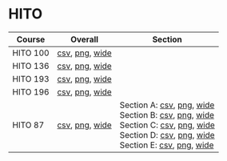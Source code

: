 # HITO

| Course | Overall | Section |
| ------ | ------- | ------- |
| HITO 100 | [csv](https://github.com/UCSD-Historical-Enrollment-Data/2023Fall/blob/main/overall/HITO%20100.csv), [png](https://raw.githubusercontent.com/UCSD-Historical-Enrollment-Data/2023Fall/main/plot_overall/HITO%20100.png), [wide](https://raw.githubusercontent.com/UCSD-Historical-Enrollment-Data/2023Fall/main/plot_overall_wide/HITO%20100.png) |  |
| HITO 136 | [csv](https://github.com/UCSD-Historical-Enrollment-Data/2023Fall/blob/main/overall/HITO%20136.csv), [png](https://raw.githubusercontent.com/UCSD-Historical-Enrollment-Data/2023Fall/main/plot_overall/HITO%20136.png), [wide](https://raw.githubusercontent.com/UCSD-Historical-Enrollment-Data/2023Fall/main/plot_overall_wide/HITO%20136.png) |  |
| HITO 193 | [csv](https://github.com/UCSD-Historical-Enrollment-Data/2023Fall/blob/main/overall/HITO%20193.csv), [png](https://raw.githubusercontent.com/UCSD-Historical-Enrollment-Data/2023Fall/main/plot_overall/HITO%20193.png), [wide](https://raw.githubusercontent.com/UCSD-Historical-Enrollment-Data/2023Fall/main/plot_overall_wide/HITO%20193.png) |  |
| HITO 196 | [csv](https://github.com/UCSD-Historical-Enrollment-Data/2023Fall/blob/main/overall/HITO%20196.csv), [png](https://raw.githubusercontent.com/UCSD-Historical-Enrollment-Data/2023Fall/main/plot_overall/HITO%20196.png), [wide](https://raw.githubusercontent.com/UCSD-Historical-Enrollment-Data/2023Fall/main/plot_overall_wide/HITO%20196.png) |  |
| HITO 87 | [csv](https://github.com/UCSD-Historical-Enrollment-Data/2023Fall/blob/main/overall/HITO%2087.csv), [png](https://raw.githubusercontent.com/UCSD-Historical-Enrollment-Data/2023Fall/main/plot_overall/HITO%2087.png), [wide](https://raw.githubusercontent.com/UCSD-Historical-Enrollment-Data/2023Fall/main/plot_overall_wide/HITO%2087.png) | Section A: [csv](https://github.com/UCSD-Historical-Enrollment-Data/2023Fall/blob/main/section/HITO%2087_A.csv), [png](https://raw.githubusercontent.com/UCSD-Historical-Enrollment-Data/2023Fall/main/plot_section/HITO%2087_A.png), [wide](https://raw.githubusercontent.com/UCSD-Historical-Enrollment-Data/2023Fall/main/plot_section_wide/HITO%2087_A.png)<br>Section B: [csv](https://github.com/UCSD-Historical-Enrollment-Data/2023Fall/blob/main/section/HITO%2087_B.csv), [png](https://raw.githubusercontent.com/UCSD-Historical-Enrollment-Data/2023Fall/main/plot_section/HITO%2087_B.png), [wide](https://raw.githubusercontent.com/UCSD-Historical-Enrollment-Data/2023Fall/main/plot_section_wide/HITO%2087_B.png)<br>Section C: [csv](https://github.com/UCSD-Historical-Enrollment-Data/2023Fall/blob/main/section/HITO%2087_C.csv), [png](https://raw.githubusercontent.com/UCSD-Historical-Enrollment-Data/2023Fall/main/plot_section/HITO%2087_C.png), [wide](https://raw.githubusercontent.com/UCSD-Historical-Enrollment-Data/2023Fall/main/plot_section_wide/HITO%2087_C.png)<br>Section D: [csv](https://github.com/UCSD-Historical-Enrollment-Data/2023Fall/blob/main/section/HITO%2087_D.csv), [png](https://raw.githubusercontent.com/UCSD-Historical-Enrollment-Data/2023Fall/main/plot_section/HITO%2087_D.png), [wide](https://raw.githubusercontent.com/UCSD-Historical-Enrollment-Data/2023Fall/main/plot_section_wide/HITO%2087_D.png)<br>Section E: [csv](https://github.com/UCSD-Historical-Enrollment-Data/2023Fall/blob/main/section/HITO%2087_E.csv), [png](https://raw.githubusercontent.com/UCSD-Historical-Enrollment-Data/2023Fall/main/plot_section/HITO%2087_E.png), [wide](https://raw.githubusercontent.com/UCSD-Historical-Enrollment-Data/2023Fall/main/plot_section_wide/HITO%2087_E.png) |
